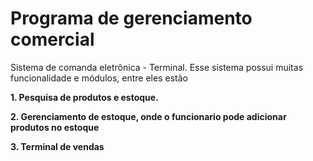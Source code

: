 # Programa de gerenciamento comercial
Sistema de comanda eletrônica - Terminal. Esse sistema possui muitas funcionalidade e módulos, entre eles estão 

**1. Pesquisa de produtos e estoque.**

**2. Gerenciamento de estoque, onde o funcionario pode adicionar produtos no estoque**

**3. Terminal de vendas**


